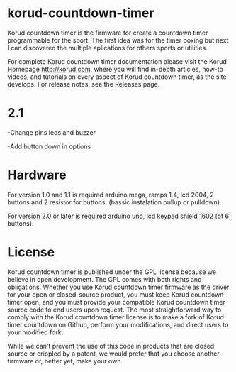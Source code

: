 # korud-countdown-timer
Korud countdown timer is the firmware for create a countdown timer programmable for the sport. The first idea was for the timer boxing but next I can discovered the multiple aplications for others sports or utilities.

For complete Korud countdown timer documentation please visit the Korud Homepage http://korud.com, where you will find in-depth articles, how-to videos, and tutorials on every aspect of Korud countdown timer, as the site develops. For release notes, see the Releases page.

# 2.1

-Change pins leds and buzzer

-Add button down in options

# Hardware
For version 1.0 and 1.1 is required arduino mega, ramps 1.4, lcd 2004, 2 buttons and 2 resistor for buttons. (bassic instalation pullup or pulldown).

For version 2.0 or later is required arduino uno, lcd keypad shield 1602 (of 6 buttons). 

# License
Korud countdown timer is published under the GPL license because we believe in open development. The GPL comes with both rights and obligations. Whether you use Korud countdown timer firmware as the driver for your open or closed-source product, you must keep Korud countdown timer open, and you must provide your compatible Korud countdown timer source code to end users upon request. The most straightforward way to comply with the Korud countdown timer license is to make a fork of Korud timer countdown on Github, perform your modifications, and direct users to your modified fork.

While we can't prevent the use of this code in products that are closed source or crippled by a patent, we would prefer that you choose another firmware or, better yet, make your own.
